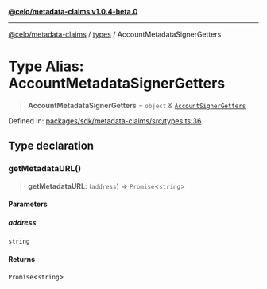 [**@celo/metadata-claims v1.0.4-beta.0**](../../README.md)

***

[@celo/metadata-claims](../../README.md) / [types](../README.md) / AccountMetadataSignerGetters

# Type Alias: AccountMetadataSignerGetters

> **AccountMetadataSignerGetters** = `object` & [`AccountSignerGetters`](AccountSignerGetters.md)

Defined in: [packages/sdk/metadata-claims/src/types.ts:36](https://github.com/celo-org/developer-tooling/blob/master/packages/sdk/metadata-claims/src/types.ts#L36)

## Type declaration

### getMetadataURL()

> **getMetadataURL**: (`address`) => `Promise`\<`string`\>

#### Parameters

##### address

`string`

#### Returns

`Promise`\<`string`\>
